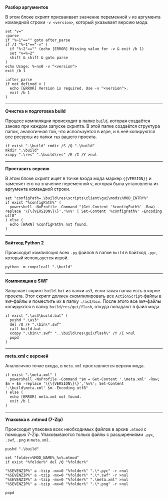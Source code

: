 **Разбор аргументов**

В этом блоке скрипт присваивает значение переменной `v` из аргумента командной строки `-v <version>`, который указывает версию мода.

```bat:line-numbers=10
set "v="
:parse
if "%~1"=="" goto after_parse
if /I "%~1"=="-v" (
  if "%~2"=="" (echo [ERROR] Missing value for -v & exit /b 1)
  set "v=%~2"
  shift & shift & goto parse
)
echo Usage: %~nx0 -v ^<version^>
exit /b 1

:after_parse
if not defined v (
  echo [ERROR] Version is required. Use -v ^<version^>.
  exit /b 1
)
```

---
**Очистка и подготовка build**

Процесс компиляции происходит в папке `build`, которая создаётся заново при каждом запуске скрипта. В этой папке создаётся структура папок, аналогичная той, что используется в игре, и в неё копируются все ресурсы из папки `res` вашего проекта.

```bat:line-numbers=28
if exist ".\build" rmdir /S /Q ".\build"
mkdir ".\build"
xcopy ".\res" ".\build\res" /E /I /Y >nul
```

---
**Проставить версию**

В этом блоке скрипт ищет в точке входа мода маркер <span v-pre>`{{VERSION}}`</span> и заменяет его на значение переменной `v`, которая была установлена из аргумента командной строки.

```bat:line-numbers=33
set "configPath=.\build\res\scripts\client\gui\mods\%MOD_ENTRY%"
if exist "%configPath%" (
  powershell -NoProfile -Command "(Get-Content '%configPath%' -Raw) -replace '\{\{VERSION\}\}','%v%' | Set-Content '%configPath%' -Encoding utf8"
) else (
  echo [WARN] %configPath% not found.
)
```

---
**Байткод Python 2**

Происходит компиляция всех `.py` файлов в папке `build` в байткод `.pyc`, который используется игрой.

```bat:line-numbers=41
python -m compileall ".\build"
```

---
**Компиляция в SWF**

Запускает скрипт `build.bat` из папки `as3`, если такая папка есть в корне проекта. Этот скрипт должен скомпилировать все `ActionScript`‑файлы в `SWF`‑файлы и поместить их в папку `./as3/bin`. После этого все `SWF`‑файлы копируются в папку `build/res/gui/flash`, откуда попадают в файл мода.

```bat:line-numbers=44
if exist ".\as3\build.bat" (
  pushd ".\as3"
  del /Q /F ".\bin\*.swf"
  call build.bat
  xcopy ".\bin\*.swf" "..\build\res\gui\flash\" /Y /I >nul
  popd
)
```

---
**meta.xml с версией**

Аналогично точке входа, в `meta.xml` проставляется версия мода.

```bat:line-numbers=53
if exist ".\meta.xml" (
  powershell -NoProfile -Command "$m = Get-Content '.\meta.xml' -Raw; $m = $m -replace '\{\{VERSION\}\}','%v%'; Set-Content '.\build\meta.xml' $m -Encoding utf8"
) else (
  echo [ERROR] meta.xml not found.
  exit /b 1
)
```

---
**Упаковка в .mtmod (7-Zip)**

Происходит упаковка всех необходимых файлов в архив `.mtmod` с помощью 7-Zip. Упаковываются только файлы с расширениями `.pyc`, `.swf`, `.png` и `meta.xml`.

```bat:line-numbers=61
pushd ".\build"

set "folder=%MOD_NAME%_%v%.mtmod"
if exist "%folder%" del /Q "%folder%"

"%SEVENZIP%" a -tzip -mx=0 "%folder%" ".\*.pyc" -r >nul
"%SEVENZIP%" a -tzip -mx=0 "%folder%" ".\*.swf" -r >nul
"%SEVENZIP%" a -tzip -mx=0 "%folder%" ".\meta.xml" >nul
"%SEVENZIP%" a -tzip -mx=0 "%folder%" ".\*.png" -r >nul

popd
```
